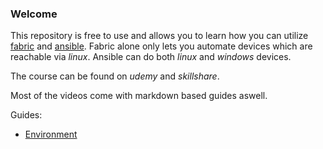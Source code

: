 ### Welcome

This repository is free to use and allows you to learn how you can utilize [fabric](http://www.fabfile.org/) and [ansible](https://www.ansible.com/).
Fabric alone only lets you automate devices which are reachable via *linux*.
Ansible can do both *linux* and *windows* devices.

The course can be found on *udemy* and *skillshare*.

Most of the videos come with markdown based guides aswell.

Guides:

* [Environment](/guides/env.md)